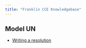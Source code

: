 ```yaml
---
title: "Franklin CCE Knowledgebase"
---
```


## Model UN

- [Writing a resolution](./writing-resolution.md)